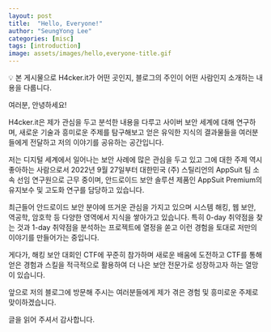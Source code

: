 ```yaml
---
layout: post
title:  "Hello, Everyone!"
author: "SeungYong Lee"
categories: [misc]
tags: [introduction]
image: assets/images/hello,everyone-title.gif
---
```

💡 본 게시물으로 H4cker.it가 어떤 곳인지, 블로그의 주인이 어떤 사람인지 소개하는 내용을 다룹니다.
    
여러분, 안녕하세요!

H4cker.it은 제가 관심을 두고 분석한 내용을 다루고 사이버 보안 세계에 대해 연구하며, 새로운 기술과 흥미로운 주제를 탐구해보고 얻은 유익한 지식의 결과물들을 여러분들에게 전달하고 저의 이야기를 공유하는 공간입니다.

저는 디지털 세계에서 일어나는 보안 사례에 많은 관심을 두고 있고 그에 대한 주제 역시 좋아하는 사람으로서 2022년 9월 27일부터 대한민국 (주) 스틸리언의 AppSuit 팀 소속 선임 연구원으로 근무 중이며, 안드로이드 보안 솔루션 제품인 AppSuit Premium의 유지보수 및 고도화 연구를 담당하고 있습니다.

최근들어 안드로이드 보안 분야에 뜨거운 관심을 가지고 있으며 시스템 해킹, 웹 보안, 역공학, 암호학 등 다양한 영역에서 지식을 쌓아가고 있습니다. 특히 0-day 취약점을 찾는 것과 1-day 취약점을 분석하는 프로젝트에 열정을 쏟고 이런 경험을 토대로 저만의 이야기를 만들어가는 중입니다.

게다가, 해킹 보안 대회인 CTF에 꾸준히 참가하며 새로운 배움에 도전하고 CTF를 통해 얻은 경험과 스킬을 적극적으로 활용하여 더 나은 보안 전문가로 성장하고자 하는 열망이 있습니다.

앞으로 저의 블로그에 방문해 주시는 여러분들에게 제가 겪은 경험 및 흥미로운 주제로 맞이하겠습니다.

글을 읽어 주셔서 감사합니다.